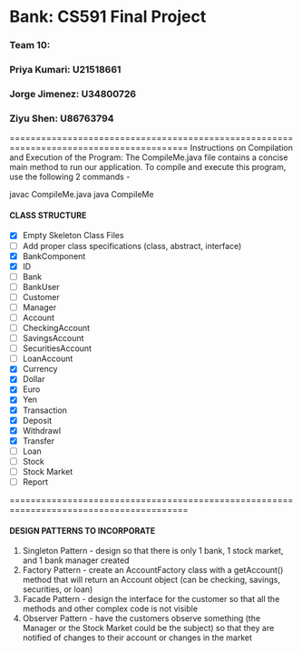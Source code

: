 # Bank: CS591 Final Project

### Team 10: 
### Priya Kumari: U21518661
### Jorge Jimenez: U34800726
### Ziyu Shen: U86763794

========================================================================================
Instructions on Compilation and Execution of the Program: 
The CompileMe.java file contains a concise main method to run our application. To compile and execute this program, use the following 2 commands - 

javac CompileMe.java
java CompileMe

#### CLASS STRUCTURE

- [X] Empty Skeleton Class Files
- [ ] Add proper class specifications (class, abstract, interface) 
- [X] BankComponent
- [X] ID
- [ ] Bank
- [ ] BankUser
- [ ] Customer
- [ ] Manager
- [ ] Account
- [ ] CheckingAccount
- [ ] SavingsAccount
- [ ] SecuritiesAccount
- [ ] LoanAccount
- [X] Currency
- [X] Dollar
- [X] Euro
- [X] Yen
- [X] Transaction
- [X] Deposit
- [X] Withdrawl
- [X] Transfer
- [ ] Loan
- [ ] Stock
- [ ] Stock Market
- [ ] Report

========================================================================================

#### DESIGN PATTERNS TO INCORPORATE

1. Singleton Pattern - design so that there is only 1 bank, 1 stock market, and 1 bank manager created 
2. Factory Pattern - create an AccountFactory class with a getAccount() method that will return an Account object (can be checking, savings, securities, or loan) 
3. Facade Pattern - design the interface for the customer so that all the methods and other complex code is not visible
4. Observer Pattern - have the customers observe something (the Manager or the Stock Market could be the subject) so that they are notified of changes to their account or changes in the market 
